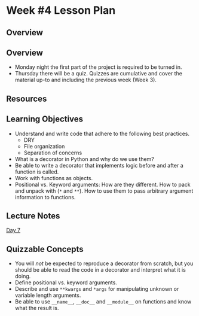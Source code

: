 # Week #4 Lesson Plan

## Overview

## Overview
- Monday night the first part of the project is required to be turned in.
- Thursday there will be a quiz. Quizzes are cumulative and cover the material up-to and including the previous week (Week 3).

## Resources

## Learning Objectives
- Understand and write code that adhere to the following best practices. 
  - DRY
  - File organization
  - Separation of concerns
- What is a decorator in Python and why do we use them?
- Be able to write a decorator that implements logic before and after a function is called.
- Work with functions as objects.
- Positional vs. Keyword arguments: How are they different. How to pack and unpack with (`*` and `**`). How to use them to pass arbitrary argument information to functions.
 
## Lecture Notes

[Day 7](../class_notes/07_decorators.md)

## Quizzable Concepts

- You will _not_ be expected to reproduce a decorator from scratch, but you should be able to read the code in a decorator and interpret what it is doing.
- Define positional vs. keyword arguments.
- Describe and use `**kwargs` and `*args` for manipulating unknown or variable length arguments.
- Be able to use `__name__`, `__doc__` and `__module__` on functions and know what the result is.

